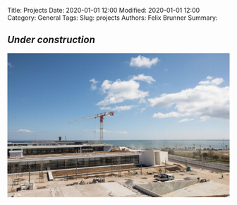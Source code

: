 Title: Projects
Date: 2020-01-01 12:00
Modified: 2020-01-01 12:00
Category: General
Tags:
Slug: projects
Authors: Felix Brunner
Summary:

## _Under construction_

![construction](../images/construction.png)
